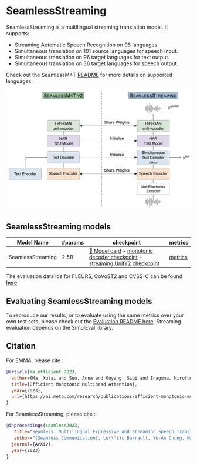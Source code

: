 # SeamlessStreaming
SeamlessStreaming is a multilingual streaming translation model. It supports:

- Streaming Automatic Speech Recognition on 96 languages.
- Simultaneous translation on 101 source languages for speech input.
- Simultaneous translation on 96 target languages for text output.
- Simultaneous translation on 36 target languages for speech output.

Check out the SeamlessM4T [README](../m4t/README.md) for more details on supported languages.


![SeamlessStreaming architecture](streaming_arch.png)

## SeamlessStreaming  models
| Model Name         | #params | checkpoint                                                                              | metrics                                                                              |
| ------------------ | ------- | --------------------------------------------------------------------------------------- | ------------------------------------------------------------------------------------ |
| SeamlessStreaming  | 2.5B    | [🤗 Model card](https://huggingface.co/facebook/SeamlessStreaming) - [monotonic decoder checkpoint](https://huggingface.co/facebook/SeamlessStreaming/resolve/main/seamless_streaming_monotonic_decoder.pt) - [streaming UnitY2 checkpoint](https://huggingface.co/facebook/SeamlessStreaming/resolve/main/seamless_streaming_unity.pt)  | [metrics](https://dl.fbaipublicfiles.com/seamless/metrics/streaming/seamless_streaming.zip)  |

The evaluation data ids for FLEURS, CoVoST2 and CVSS-C can be found [here](https://dl.fbaipublicfiles.com/seamless/metrics/evaluation_data_ids.zip)


## Evaluating SeamlessStreaming models
To reproduce our results, or to evaluate using the same metrics over your own test sets, please check out the [Evaluation README here](../../src/seamless_communication/cli/streaming/README.md). Streaming evaluation depends on the SimulEval library.

## Citation

For EMMA, please cite :
```bibtex
@article{ma_efficient_2023,
  author={Ma, Xutai and Sun, Anna and Ouyang, Siqi and Inaguma, Hirofumi and Tomasello, Paden},
  title={Efficient Monotonic Multihead Attention},
  year={2023},
  url={https://ai.meta.com/research/publications/efficient-monotonic-multihead-attention/},
}
```

For SeamlessStreaming, please cite :
```bibtex
@inproceedings{seamless2023,
   title="Seamless: Multilingual Expressive and Streaming Speech Translation",
   author="{Seamless Communication}, Lo{\"i}c Barrault, Yu-An Chung, Mariano Coria Meglioli, David Dale, Ning Dong, Mark Duppenthaler, Paul-Ambroise Duquenne, Brian Ellis, Hady Elsahar, Justin Haaheim, John Hoffman, Min-Jae Hwang, Hirofumi Inaguma, Christopher Klaiber, Ilia Kulikov, Pengwei Li, Daniel Licht, Jean Maillard, Ruslan Mavlyutov, Alice Rakotoarison, Kaushik Ram Sadagopan, Abinesh Ramakrishnan, Tuan Tran, Guillaume Wenzek, Yilin Yang, Ethan Ye, Ivan Evtimov, Pierre Fernandez, Cynthia Gao, Prangthip Hansanti, Elahe Kalbassi, Amanda Kallet, Artyom Kozhevnikov, Gabriel Mejia, Robin San Roman, Christophe Touret, Corinne Wong, Carleigh Wood, Bokai Yu, Pierre Andrews, Can Balioglu, Peng-Jen Chen, Marta R. Costa-juss{\`a}, Maha Elbayad, Hongyu Gong, Francisco Guzm{\'a}n, Kevin Heffernan, Somya Jain, Justine Kao, Ann Lee, Xutai Ma, Alex Mourachko, Benjamin Peloquin, Juan Pino, Sravya Popuri, Christophe Ropers, Safiyyah Saleem, Holger Schwenk, Anna Sun, Paden Tomasello, Changhan Wang, Jeff Wang, Skyler Wang, Mary Williamson",
  journal={ArXiv},
  year={2023}
}
```

